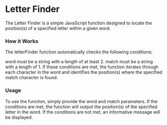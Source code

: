 # Letter Finder


The Letter Finder is a simple JavaScript function designed to locate the position(s) of a specified letter within a given word.

### How it Works

The letterFinder function automatically checks the following conditions:

word must be a string with a length of at least 2.
match must be a string with a length of 1.
If these conditions are met, the function iterates through each character in the word and identifies the position(s) where the specified match character is found.

### Usage

To use the function, simply provide the word and match parameters. If the conditions are met, the function will output the position(s) of the specified letter in the word. If the conditions are not met, an informative message will be displayed.


